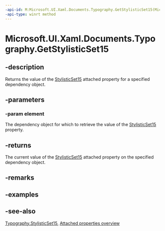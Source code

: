 ```yaml
---
-api-id: M:Microsoft.UI.Xaml.Documents.Typography.GetStylisticSet15(Microsoft.UI.Xaml.DependencyObject)
-api-type: winrt method
---
```


<!-- Method syntax
public bool GetStylisticSet15(Windows.UI.Xaml.DependencyObject element)
-->

# Microsoft.UI.Xaml.Documents.Typography.GetStylisticSet15

## -description
Returns the value of the [StylisticSet15](typography_stylisticset15.md) attached property for a specified dependency object.

## -parameters
### -param element
The dependency object for which to retrieve the value of the [StylisticSet15](typography_stylisticset15.md) property.

## -returns
The current value of the [StylisticSet15](typography_stylisticset15.md) attached property on the specified dependency object.

## -remarks

## -examples

## -see-also

[Typography.StylisticSet15](typography_stylisticset15.md), [Attached properties overview](/windows/uwp/xaml-platform/attached-properties-overview)
